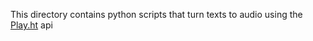 This directory contains python scripts that turn texts to audio using the <a href="https://play.ht/">Play.ht</a> api
